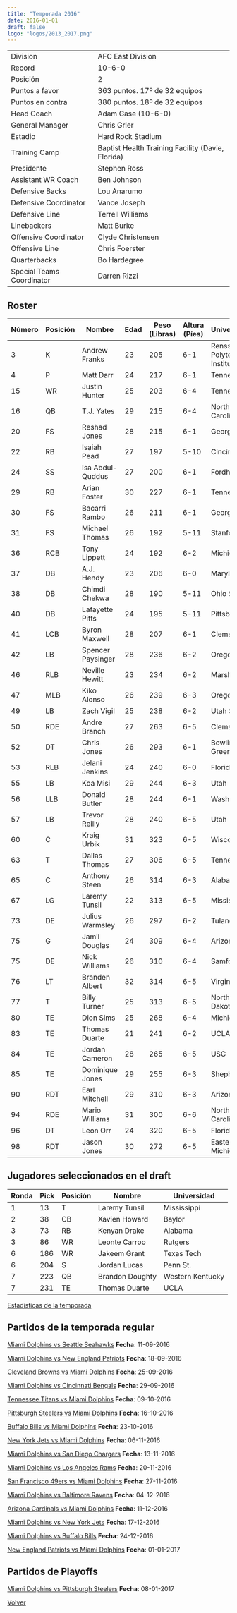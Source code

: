 ```yaml
---
title: "Temporada 2016"
date: 2016-01-01
draft: false
logo: "logos/2013_2017.png"
---
```


|                      |                      |
|-------------------------|---------------------------|
| Division               | AFC East Division            |
| Record                 | 10-6-0              |
| Posición               | 2            |
| Puntos a favor         | 363 puntos. 17º de 32 equipos           |
| Puntos en contra       | 380 puntos. 18º de 32 equipos       |
| Head Coach             | Adam Gase (10-6-0)               |
| General Manager        | Chris Grier      |
| Estadio                | Hard Rock Stadium             |
| Training Camp          | Baptist Health Training Facility (Davie, Florida)        |
| Presidente | Stephen Ross |
| Assistant WR Coach | Ben Johnson |
| Defensive Backs | Lou Anarumo |
| Defensive Coordinator | Vance Joseph |
| Defensive Line | Terrell Williams |
| Linebackers | Matt Burke |
| Offensive Coordinator | Clyde Christensen |
| Offensive Line | Chris Foerster |
| Quarterbacks | Bo Hardegree |
| Special Teams Coordinator | Darren Rizzi |


## Roster

| Número | Posición | Nombre           | Edad | Peso (Libras) | Altura (Píes) | Universidad          |
|--------|----------|------------------|------|---------------|---------------|----------------------|
| 3 | K | Andrew Franks | 23 | 205 | 6-1 | Rensselaer Polytechnic Institute |
| 4 | P | Matt Darr | 24 | 217 | 6-1 | Tennessee |
| 15 | WR | Justin Hunter | 25 | 203 | 6-4 | Tennessee |
| 16 | QB | T.J. Yates | 29 | 215 | 6-4 | North Carolina |
| 20 | FS | Reshad Jones | 28 | 215 | 6-1 | Georgia |
| 22 | RB | Isaiah Pead | 27 | 197 | 5-10 | Cincinnati |
| 24 | SS | Isa Abdul-Quddus | 27 | 200 | 6-1 | Fordham |
| 29 | RB | Arian Foster | 30 | 227 | 6-1 | Tennessee |
| 30 | FS | Bacarri Rambo | 26 | 211 | 6-1 | Georgia |
| 31 | FS | Michael Thomas | 26 | 192 | 5-11 | Stanford |
| 36 | RCB | Tony Lippett | 24 | 192 | 6-2 | Michigan St. |
| 37 | DB | A.J. Hendy | 23 | 206 | 6-0 | Maryland |
| 38 | DB | Chimdi Chekwa | 28 | 190 | 5-11 | Ohio St. |
| 40 | DB | Lafayette Pitts | 24 | 195 | 5-11 | Pittsburgh |
| 41 | LCB | Byron Maxwell | 28 | 207 | 6-1 | Clemson |
| 42 | LB | Spencer Paysinger | 28 | 236 | 6-2 | Oregon |
| 46 | RLB | Neville Hewitt | 23 | 234 | 6-2 | Marshall |
| 47 | MLB | Kiko Alonso | 26 | 239 | 6-3 | Oregon |
| 49 | LB | Zach Vigil | 25 | 238 | 6-2 | Utah St. |
| 50 | RDE | Andre Branch | 27 | 263 | 6-5 | Clemson |
| 52 | DT | Chris Jones | 26 | 293 | 6-1 | Bowling Green |
| 53 | RLB | Jelani Jenkins | 24 | 240 | 6-0 | Florida |
| 55 | LB | Koa Misi | 29 | 244 | 6-3 | Utah |
| 56 | LLB | Donald Butler | 28 | 244 | 6-1 | Washington |
| 57 | LB | Trevor Reilly | 28 | 240 | 6-5 | Utah |
| 60 | C | Kraig Urbik | 31 | 323 | 6-5 | Wisconsin |
| 63 | T | Dallas Thomas | 27 | 306 | 6-5 | Tennessee |
| 65 | C | Anthony Steen | 26 | 314 | 6-3 | Alabama |
| 67 | LG | Laremy Tunsil | 22 | 313 | 6-5 | Mississippi |
| 73 | DE | Julius Warmsley | 26 | 297 | 6-2 | Tulane |
| 75 | G | Jamil Douglas | 24 | 309 | 6-4 | Arizona St. |
| 75 | DE | Nick Williams | 26 | 310 | 6-4 | Samford |
| 76 | LT | Branden Albert | 32 | 314 | 6-5 | Virginia |
| 77 | T | Billy Turner | 25 | 313 | 6-5 | North Dakota St. |
| 80 | TE | Dion Sims | 25 | 268 | 6-4 | Michigan St. |
| 83 | TE | Thomas Duarte | 21 | 241 | 6-2 | UCLA |
| 84 | TE | Jordan Cameron | 28 | 265 | 6-5 | USC |
| 85 | TE | Dominique Jones | 29 | 255 | 6-3 | Shepherd |
| 90 | RDT | Earl Mitchell | 29 | 310 | 6-3 | Arizona |
| 94 | RDE | Mario Williams | 31 | 300 | 6-6 | North Carolina St. |
| 96 | DT | Leon Orr | 24 | 320 | 6-5 | Florida |
| 98 | RDT | Jason Jones | 30 | 272 | 6-5 | Eastern Michigan |


## Jugadores seleccionados en el draft

| Ronda | Pick | Posición | Nombre           | Universidad          |
|-------|------|----------|------------------|----------------------|
| 1 | 13 | T | Laremy Tunsil | Mississippi |
| 2 | 38 | CB | Xavien Howard | Baylor |
| 3 | 73 | RB | Kenyan Drake | Alabama |
| 3 | 86 | WR | Leonte Carroo | Rutgers |
| 6 | 186 | WR | Jakeem Grant | Texas Tech |
| 6 | 204 | S | Jordan Lucas | Penn St. |
| 7 | 223 | QB | Brandon Doughty | Western Kentucky |
| 7 | 231 | TE | Thomas Duarte | UCLA |



[Estadisticas de la temporada](/historia/stats/2016)

## Partidos de la temporada regular

[Miami Dolphins vs Seattle Seahawks](/historia/partidos/mia-sea-20160911) **Fecha**: 11-09-2016

[Miami Dolphins vs New England Patriots](/historia/partidos/mia-ne-20160918) **Fecha**: 18-09-2016

[Cleveland Browns vs Miami Dolphins](/historia/partidos/cle-mia-20160925) **Fecha**: 25-09-2016

[Miami Dolphins vs Cincinnati Bengals](/historia/partidos/mia-cin-20160929) **Fecha**: 29-09-2016

[Tennessee Titans vs Miami Dolphins](/historia/partidos/ten-mia-20161009) **Fecha**: 09-10-2016

[Pittsburgh Steelers vs Miami Dolphins](/historia/partidos/pit-mia-20161016) **Fecha**: 16-10-2016

[Buffalo Bills vs Miami Dolphins](/historia/partidos/buf-mia-20161023) **Fecha**: 23-10-2016

[New York Jets vs Miami Dolphins](/historia/partidos/nyj-mia-20161106) **Fecha**: 06-11-2016

[Miami Dolphins vs San Diego Chargers](/historia/partidos/mia-sd-20161113) **Fecha**: 13-11-2016

[Miami Dolphins vs Los Angeles Rams](/historia/partidos/mia-lar-20161120) **Fecha**: 20-11-2016

[San Francisco 49ers vs Miami Dolphins](/historia/partidos/sf-mia-20161127) **Fecha**: 27-11-2016

[Miami Dolphins vs Baltimore Ravens](/historia/partidos/mia-bal-20161204) **Fecha**: 04-12-2016

[Arizona Cardinals vs Miami Dolphins](/historia/partidos/ari-mia-20161211) **Fecha**: 11-12-2016

[Miami Dolphins vs New York Jets](/historia/partidos/mia-nyj-20161217) **Fecha**: 17-12-2016

[Miami Dolphins vs Buffalo Bills](/historia/partidos/mia-buf-20161224) **Fecha**: 24-12-2016

[New England Patriots vs Miami Dolphins](/historia/partidos/ne-mia-20170101) **Fecha**: 01-01-2017




## Partidos de Playoffs

[Miami Dolphins vs Pittsburgh Steelers](/historia/partidos/mia-pit-20170108) **Fecha**: 08-01-2017




[Volver](/historia)